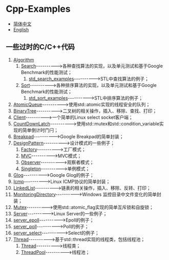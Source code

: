 # Cpp-Examples

- [简体中文](README.md)
- [English](README.en.md)

## 一些过时的C/C++代码

1. [Algorithm](./Algorithm/)
   1. [Search](./Algorithm/Search/search.hpp)---------->各种查找算法的实现，以及单元测试和基于Google Benchmark的性能测试；
      1. [std_search_examples](./Algorithm/Search/std_search_examples.cc)---------->STL中查找算法的例子；
   2. [Sort](./Algorithm/Sort/sort.hpp)---------->各种排序算法的实现，以及单元测试和基于Google Benchmark的性能测试；
      1. [std_sort_examples](./Algorithm/Sort/std_sort_examples.cc)---------->STL中排序算法的例子；
2. [AtomicQueue](./AtomicQueue/atomicqueue.hpp)---------->使用std::atomic实现的线程安全的队列；
3. [BinaryTree](./BinaryTree/binarytree.hpp)---------->二叉树的相关操作，插入、移除、查找、打印；
4. [Client](./Client/client.cpp)---------->一个简单的Linux select socket客户端；
5. [CountDownLatch](./CountDownLatch/countdownlatch.hpp)---------->使用std::mutex和std::condition_variable实现的简单倒计时门闩；
6. [Breakpad](./Breakpad/breakpad.hpp)---------->Google Breakpad的简单封装；
7. [DesignPattern](./DesignPattern)---------->设计模式的一些例子；
   1. [Factory](./DesignPattern/Factory/factory.hpp)---------->工厂模式；
   2. [MVC](./DesignPattern/MVC/model.hpp)---------->MVC模式；
   3. [Observer](./DesignPattern/Observer/observer.hpp)---------->观察者模式；
   4. [Singleton](./DesignPattern/Singleton/singleton.hpp)---------->单例模式；
8. [Glog](./Glog/main.cc)---------->Google Glog的例子；
9. [Icmp](./Icmp/icmp.hpp)---------->Linux ICMP协议的简单封装；
10. [LinkedList](./LinkedList/linkedlist.hpp)---------->链表的相关操作，插入、移除、反转、打印；
11. [MonitoringDirectory](./MonitoringDirectory/monitoring_directory.hpp)---------->Windows 监控目录中文件变化的简单封装；
12. [Mutex](./Mutex/mutex.hpp)---------->使用std::atomic_flag实现的简单互斥锁和自旋锁；
13. [Server](./Server)---------->Linux Server的一些例子；
   1. [server_epoll](./Server/server_epoll.cc)---------->Epoll的例子；
   2. [server_poll](./Server/server_poll.cc)---------->Poll的例子；
   3. [server_select](./Server/server_select.cc)---------->Select的例子；
14. [Thread](./Thread/)---------->基于std::thread实现的线程类，包括线程池；
    1.  [Thread](./Thread/thread.hpp)---------->线程类；
    2.  [ThreadPool](./Thread/threadpool.hpp)---------->线程池；
